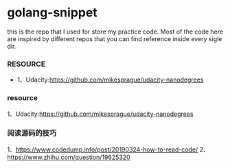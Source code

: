 # golang-snippet
this is the repo that I used for store my practice code. 
Most of the code here are inspired by different repos that you can find reference inside every sigle dir.


### RESOURCE 
- 1、Udacity:https://github.com/mikesprague/udacity-nanodegrees

### resource 
1、Udacity:https://github.com/mikesprague/udacity-nanodegrees



### 阅读源码的技巧
1、https://www.codedump.info/post/20190324-how-to-read-code/
2、https://www.zhihu.com/question/19625320 

